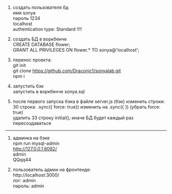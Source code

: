 1. создать пользователя бд    
  имя sonya   
  пароль 1234    
  localhost  
  authentication type: Standard !!!!

2. создать БД в воркбенче  
  CREATE DATABASE flower;  
  GRANT ALL PRIVILEGES ON flower.* TO sonya@'localhost';  

3. перенос проекта:  
  git init  
  git clone https://github.com/Draconic1/sonyalab.git  
  npm i  

4. запустить бэк  
  запустить в воркбенче sonya.sql  
 
5. после первого запуска бэка в файле server.js (бэк)  изменить строки:  
  30 строка: .sync({ force: true}) изменить на  .sync({ })    (убрать force: true)  
  удалить 33 строку  initial();
  иначе БД будет каждый раз пересоздаваться

______________________________

1. админка на бэке  
  npm run mysql-admin  
  http://127.0.0.1:8082/  
  admin  
  QQqq44 

2. пользователь админ на фронтенде:  
  http://localhost:3000/  
  лог: admin  
  пароль: admin  
